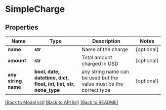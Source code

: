 # SimpleCharge


## Properties
Name | Type | Description | Notes
------------ | ------------- | ------------- | -------------
**name** | **str** | Name of the charge | [optional] 
**amount** | **str** | Total amount charged in USD | [optional] 
**any string name** | **bool, date, datetime, dict, float, int, list, str, none_type** | any string name can be used but the value must be the correct type | [optional]

[[Back to Model list]](../README.md#documentation-for-models) [[Back to API list]](../README.md#documentation-for-api-endpoints) [[Back to README]](../README.md)


